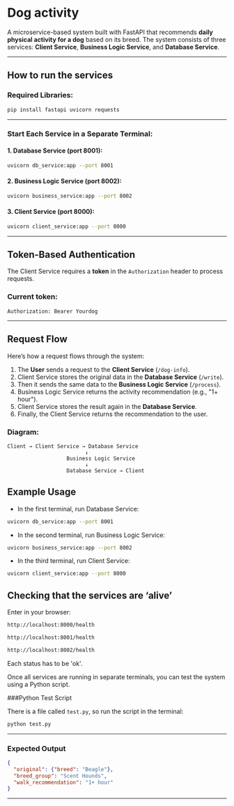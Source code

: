 
# Dog activity

A microservice-based system built with FastAPI that recommends **daily physical activity for a dog** based on its breed. The system consists of three services: **Client Service**, **Business Logic Service**, and **Database Service**.

---

## How to run the services

### Required Libraries:
```bash
pip install fastapi uvicorn requests
```
---

### Start Each Service in a Separate Terminal:

#### 1. Database Service (port 8001):
```bash
uvicorn db_service:app --port 8001
```

#### 2. Business Logic Service (port 8002):
```bash
uvicorn business_service:app --port 8002
```

#### 3. Client Service (port 8000):
```bash
uvicorn client_service:app --port 8000
```
---

## Token-Based Authentication

The Client Service requires a **token** in the `Authorization` header to process requests.

### Current token:
```
Authorization: Bearer Yourdog
```

---

## Request Flow

Here’s how a request flows through the system:

1. The **User** sends a request to the **Client Service** (`/dog-info`).
2. Client Service stores the original data in the **Database Service** (`/write`).
3. Then it sends the same data to the **Business Logic Service** (`/process`).
4. Business Logic Service returns the activity recommendation (e.g., "1+ hour").
5. Client Service stores the result again in the **Database Service**.
6. Finally, the Client Service returns the recommendation to the user.

### Diagram:
```
Client → Client Service → Database Service
                         ↓
                   Business Logic Service
                         ↓
                   Database Service → Client
```

## Example Usage

- In the first terminal, run Database Service:
```bash
uvicorn db_service:app --port 8001
```

- In the second terminal, run Business Logic Service:
```bash
uvicorn business_service:app --port 8002
```

- In the third terminal, run Client Service:
```bash
uvicorn client_service:app --port 8000
```

## Checking that the services are ‘alive’
Enter in your browser:
```bash
http://localhost:8000/health
```

```bash
http://localhost:8001/health
```

```bash
http://localhost:8002/health
```

Each status has to be 'ok'.

Once all services are running in separate terminals, you can test the system using a Python script.

###Python Test Script

There is a file called `test.py`, so run the script in the terminal:
```bash
python test.py
```

---

### Expected Output

```json
{
  "original": {"breed": "Beagle"},
  "breed_group": "Scent Hounds",
  "walk_recommendation": "1+ hour"
}
```
---
